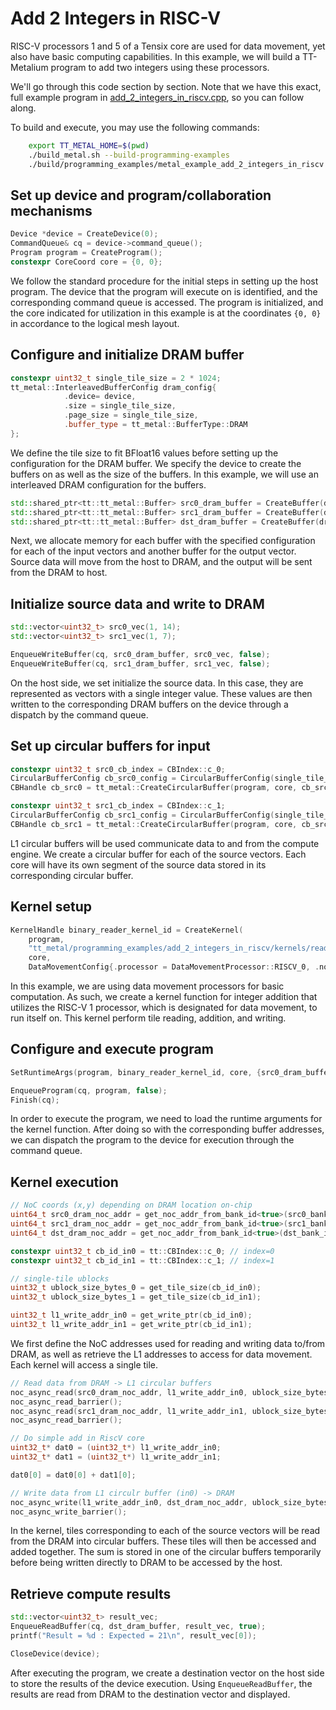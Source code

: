 # Add 2 Integers in RISC-V

RISC-V processors 1 and 5 of a Tensix core are used for data movement, yet also have basic computing capabilities. In this example, we will build a TT-Metalium program to add two integers using these processors.

We'll go through this code section by section. Note that we have this exact, full example program in
[add_2_integers_in_riscv.cpp](../../../tt_metal/programming_examples/add_2_integers_in_riscv/add_2_integers_in_riscv.cpp),
so you can follow along.

To build and execute, you may use the following commands:
```bash
    export TT_METAL_HOME=$(pwd)
    ./build_metal.sh --build-programming-examples
    ./build/programming_examples/metal_example_add_2_integers_in_riscv
```
## Set up device and program/collaboration mechanisms

``` cpp
Device *device = CreateDevice(0);
CommandQueue& cq = device->command_queue();
Program program = CreateProgram();
constexpr CoreCoord core = {0, 0};
```

We follow the standard procedure for the initial steps in setting up the host program. The device that the program will execute on is identified, and the corresponding command queue is accessed. The program is initialized, and the core indicated for utilization in this example is at the coordinates `{0, 0}` in accordance to the logical mesh layout.

## Configure and initialize DRAM buffer

``` cpp
constexpr uint32_t single_tile_size = 2 * 1024;
tt_metal::InterleavedBufferConfig dram_config{
            .device= device,
            .size = single_tile_size,
            .page_size = single_tile_size,
            .buffer_type = tt_metal::BufferType::DRAM
};
```

We define the tile size to fit BFloat16 values before setting up the configuration for the DRAM buffer. We specify the device to create the buffers on as well as the size of the buffers. In this example, we will use an interleaved DRAM configuration for the buffers.

``` cpp
std::shared_ptr<tt::tt_metal::Buffer> src0_dram_buffer = CreateBuffer(dram_config);
std::shared_ptr<tt::tt_metal::Buffer> src1_dram_buffer = CreateBuffer(dram_config);
std::shared_ptr<tt::tt_metal::Buffer> dst_dram_buffer = CreateBuffer(dram_config);
```

Next, we allocate memory for each buffer with the specified configuration for each of the input vectors and another buffer for the output vector. Source data will move from the host to DRAM, and the output will be sent from the DRAM to host.

## Initialize source data and write to DRAM

``` cpp
std::vector<uint32_t> src0_vec(1, 14);
std::vector<uint32_t> src1_vec(1, 7);

EnqueueWriteBuffer(cq, src0_dram_buffer, src0_vec, false);
EnqueueWriteBuffer(cq, src1_dram_buffer, src1_vec, false);
```

On the host side, we set initialize the source data. In this case, they are represented as vectors with a single integer value. These values are then written to the corresponding DRAM buffers on the device through a dispatch by the command queue.

## Set up circular buffers for input

``` cpp
constexpr uint32_t src0_cb_index = CBIndex::c_0;
CircularBufferConfig cb_src0_config = CircularBufferConfig(single_tile_size, {{src0_cb_index, tt::DataFormat::Float16_b}}).set_page_size(src0_cb_index, single_tile_size);
CBHandle cb_src0 = tt_metal::CreateCircularBuffer(program, core, cb_src0_config);

constexpr uint32_t src1_cb_index = CBIndex::c_1;
CircularBufferConfig cb_src1_config = CircularBufferConfig(single_tile_size, {{src1_cb_index, tt::DataFormat::Float16_b}}).set_page_size(src1_cb_index, single_tile_size);
CBHandle cb_src1 = tt_metal::CreateCircularBuffer(program, core, cb_src1_config);
```

L1 circular buffers will be used communicate data to and from the compute engine. We create a circular buffer for each of the source vectors. Each core will have its own segment of the source data stored in its corresponding circular buffer.

## Kernel setup

``` cpp
KernelHandle binary_reader_kernel_id = CreateKernel(
    program,
    "tt_metal/programming_examples/add_2_integers_in_riscv/kernels/reader_writer_add_in_riscv.cpp",
    core,
    DataMovementConfig{.processor = DataMovementProcessor::RISCV_0, .noc = NOC::RISCV_0_default});
```

In this example, we are using data movement processors for basic computation. As such, we create a kernel function for integer addition that utilizes the RISC-V 1 processor, which is designated for data movement, to run itself on. This kernel perform tile reading, addition, and writing.

## Configure and execute program

``` cpp
SetRuntimeArgs(program, binary_reader_kernel_id, core, {src0_dram_buffer->address(), src1_dram_buffer->address(), dst_dram_buffer->address(), src0_bank_id, src1_bank_id, dst_bank_id});

EnqueueProgram(cq, program, false);
Finish(cq);
```

In order to execute the program, we need to load the runtime arguments for the kernel function. After doing so with the corresponding buffer addresses, we can dispatch the program to the device for execution through the command queue.

## Kernel execution

``` cpp
// NoC coords (x,y) depending on DRAM location on-chip
uint64_t src0_dram_noc_addr = get_noc_addr_from_bank_id<true>(src0_bank_id, src0_dram);
uint64_t src1_dram_noc_addr = get_noc_addr_from_bank_id<true>(src1_bank_id, src1_dram);
uint64_t dst_dram_noc_addr = get_noc_addr_from_bank_id<true>(dst_bank_id, dst_dram);

constexpr uint32_t cb_id_in0 = tt::CBIndex::c_0; // index=0
constexpr uint32_t cb_id_in1 = tt::CBIndex::c_1; // index=1

// single-tile ublocks
uint32_t ublock_size_bytes_0 = get_tile_size(cb_id_in0);
uint32_t ublock_size_bytes_1 = get_tile_size(cb_id_in1);

uint32_t l1_write_addr_in0 = get_write_ptr(cb_id_in0);
uint32_t l1_write_addr_in1 = get_write_ptr(cb_id_in1);
```

We first define the NoC addresses used for reading and writing data to/from DRAM, as well as retrieve the L1 addresses to access for data movement. Each kernel will access a single tile.

``` cpp
// Read data from DRAM -> L1 circular buffers
noc_async_read(src0_dram_noc_addr, l1_write_addr_in0, ublock_size_bytes_0);
noc_async_read_barrier();
noc_async_read(src1_dram_noc_addr, l1_write_addr_in1, ublock_size_bytes_1);
noc_async_read_barrier();

// Do simple add in RiscV core
uint32_t* dat0 = (uint32_t*) l1_write_addr_in0;
uint32_t* dat1 = (uint32_t*) l1_write_addr_in1;

dat0[0] = dat0[0] + dat1[0];

// Write data from L1 circulr buffer (in0) -> DRAM
noc_async_write(l1_write_addr_in0, dst_dram_noc_addr, ublock_size_bytes_0);
noc_async_write_barrier();
```

In the kernel, tiles corresponding to each of the source vectors will be read from the DRAM into circular buffers. These tiles will then be accessed and added together. The sum is stored in one of the circular buffers temporarily before being written directly to DRAM to be accessed by the host.

## Retrieve compute results

``` cpp
std::vector<uint32_t> result_vec;
EnqueueReadBuffer(cq, dst_dram_buffer, result_vec, true);
printf("Result = %d : Expected = 21\n", result_vec[0]);

CloseDevice(device);
```

After executing the program, we create a destination vector on the host side to store the results of the device execution. Using `EnqueueReadBuffer`, the results are read from DRAM to the destination vector and displayed.
